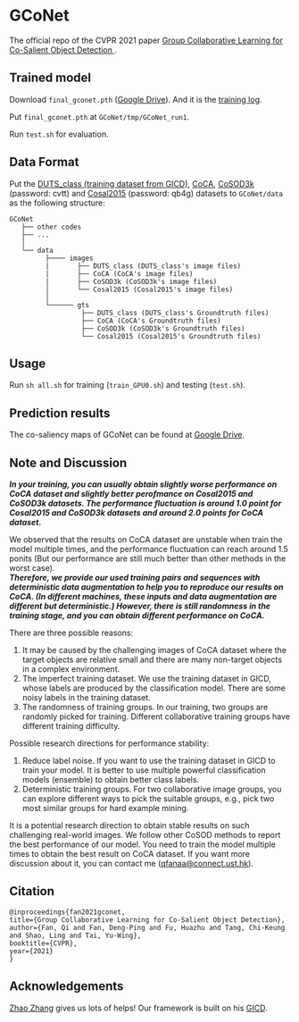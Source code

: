 # GCoNet
The official repo of the CVPR 2021 paper [Group Collaborative Learning for Co-Salient Object Detection ](https://arxiv.org/abs/2104.01108).


## Trained model
Download `final_gconet.pth` ([Google Drive](https://drive.google.com/file/d/1y1UxatK033mQz1GIA_tdElIHK-peVzz4/view?usp=sharing)). And it is the [training log](https://drive.google.com/file/d/1BBeRIEKjoewMrfwramoxxzJotBzRpuMb/view?usp=sharing).

Put `final_gconet.pth` at `GCoNet/tmp/GCoNet_run1`.

Run `test.sh` for evaluation.

## Data Format

  Put the [DUTS_class (training dataset from GICD)](https://drive.google.com/file/d/1Ej6FKifpRi1bx09I0r7D6MO-GI8SDu_M/view?usp=sharing), [CoCA](http://zhaozhang.net/coca.html), [CoSOD3k](https://pan.baidu.com/s/1qx1YpuNnqODSl53egDHz5w) (password: cvtt) and [Cosal2015](https://pan.baidu.com/s/191v0XyaCw-Ay7_hUWRWCBQ) (password: qb4g) datasets to `GCoNet/data` as the following structure:
  ```
  GCoNet
     ├── other codes
     ├── ...
     │ 
     └── data
           ├──── images
           |       ├── DUTS_class (DUTS_class's image files)
           |       ├── CoCA (CoCA's image files)
           |       ├── CoSOD3k (CoSOD3k's image files)
           │       └── Cosal2015 (Cosal2015's image files)
           │ 
           └────── gts
                    ├── DUTS_class (DUTS_class's Groundtruth files)
                    ├── CoCA (CoCA's Groundtruth files)
                    ├── CoSOD3k (CoSOD3k's Groundtruth files)
                    └── Cosal2015 (Cosal2015's Groundtruth files)
  ```  
  
<!-- USAGE EXAMPLES -->
## Usage

Run `sh all.sh` for training (`train_GPU0.sh`) and testing (`test.sh`).

## Prediction results
The co-saliency maps of GCoNet can be found at [Google Drive](https://drive.google.com/file/d/17LgbcwGNK1DFl9jRAoMxF2796YlQYR4a/view?usp=sharing).


## Note and Discussion

***In your training, you can usually obtain slightly worse performance on CoCA dataset and slightly better perofmance on Cosal2015 and CoSOD3k datasets. The performance fluctuation is around 1.0 point for Cosal2015 and CoSOD3k datasets and around 2.0 points for CoCA dataset.***

We observed that the results on CoCA dataset are unstable when train the model multiple times, and the performance fluctuation can reach around 1.5 ponits (But our performance are still much better than other methods in the worst case).  
***Therefore, we provide our used training pairs and sequences with deterministic data augmentation to help you to reproduce our results on CoCA. (In different machines, these inputs and data augmentation are different but deterministic.) However, there is still randomness in the training stage, and you can obtain different performance on CoCA.***

There are three possible reasons:

1.	It may be caused by the challenging images of CoCA dataset where the target objects are relative small and there are many non-target objects in a complex environment.
2.	The imperfect training dataset. We use the training dataset in GICD, whose labels are produced by the classification model. There are some noisy labels in the training dataset.
3.	The randomness of training groups. In our training, two groups are randomly picked for training. Different collaborative training groups have different training difficulty.

Possible research directions for performance stability:

1.	Reduce label noise. If you want to use the training dataset in GICD to train your model. It is better to use multiple powerful classification models (ensemble) to obtain better class labels.
2.	Deterministic training groups. For two collaborative image groups, you can explore different ways to pick the suitable groups, e.g., pick two most similar groups for hard example mining.

It is a potential research direction to obtain stable results on such challenging real-world images. We follow other CoSOD methods to report the best performance of our model. You need to train the model multiple times to obtain the best result on CoCA dataset. If you want more discussion about it, you can contact me (qfanaa@connect.ust.hk).





## Citation
  ```
@inproceedings{fan2021gconet,
  title={Group Collaborative Learning for Co-Salient Object Detection},
  author={Fan, Qi and Fan, Deng-Ping and Fu, Huazhu and Tang, Chi-Keung and Shao, Ling and Tai, Yu-Wing},
  booktitle={CVPR},
  year={2021}
}
  ```

## Acknowledgements
[Zhao Zhang](https://github.com/zzhanghub) gives us lots of helps! Our framework is built on his [GICD](https://github.com/zzhanghub/gicd/edit/master/README.md).
